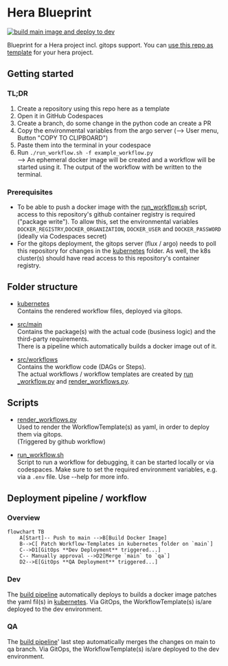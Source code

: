 # Hera Blueprint 
[![build main image and deploy to dev](https://github.com/aiknow-public/hera-blueprint/actions/workflows/build-main-image-and-deploy.yaml/badge.svg)](https://github.com/aiknow-public/hera-blueprint/actions/workflows/build-main-image-and-deploy.yaml)

Blueprint for a Hera project incl. gitops support. 
You can [use this repo as template](https://github.com/aiknow-public/hera-blueprint/generate) for your hera project.

## Getting started

### TL;DR
1) Create a repository using this repo here as a template
1) Open it in GitHub Codespaces
1) Create a branch, do some change in the python code an create a PR
1) Copy the environmental variables from the argo server (--> User menu, Button "COPY TO CLIPBOARD")
1) Paste them into the terminal in your codespace
1) Run `./run_workflow.sh -f example_workflow.py`  
--> An ephemeral docker image will be created and a workflow will be started using it. The output of the workflow with be written to the terminal.

### Prerequisites
- To be able to push a docker image with the [run_workflow.sh](./run_workflow.sh) script, access to
this repository's github container registry is required ("package write").
To allow this, set the environmental variables `DOCKER_REGISTRY`,`DOCKER_ORGANIZATION`, `DOCKER_USER` and `DOCKER_PASSWORD` (ideally via Codespaces secret)
- For the gitops deployment, the gitops server (flux / argo) needs to poll this repository for
changes in the [kubernetes](kubernetes) folder. As well, the k8s cluster(s) should have read access to this repository's container registry. 

## Folder structure
- [kubernetes](kubernetes)  
Contains the rendered workflow files, deployed via gitops.

- [src/main](src/main)  
Contains the package(s) with the actual code (business logic) and the third-party requirements.  
There is a pipeline which automatically builds a docker image out of it.

- [src/workflows](src/workflows)  
Contains the workflow code (DAGs or Steps).  
The actual workflows / workflow templates are created
by [run _workflow.py](src/run_workflow.py) and [render_workflows.py](src/render_workflows.py).

## Scripts
- [render_workflows.py](./src/render_workflows.py)  
Used to render the WorkflowTemplate(s) as yaml, in order to deploy them via gitops.  
(Triggered by github workflow) 

- [run_workflow.sh](./run_workflow.sh)  
Script to run a workflow for debugging, it can be started locally or via codespaces. 
Make sure to set the required environment variables, e.g. via a `.env` file. Use --help for more info.

## Deployment pipeline / workflow

### Overview

```mermaid
flowchart TB
    A[Start]-- Push to main -->B[Build Docker Image]
    B-->C[ Patch Workflow-Templates in kubernetes folder on `main`]
    C-->D1[GitOps **Dev Deployment** triggered...]
    C-- Manually approval -->D2[Merge `main` to `qa`]
    D2-->E[GitOps **QA Deployment** triggered...]
```

### Dev
The [build pipeline](https://github.com/aiknow-public/hera-blueprint/actions/workflows/build-main-image-and-deploy.yaml) automatically deploys to
builds a docker image patches the yaml fil(s) in [kubernetes](kubernetes). Via GitOps, the WorkflowTemplate(s) is/are deployed to the dev environment.

### QA
The [build pipeline](https://github.com/aiknow-public/hera-blueprint/actions/workflows/build-main-image-and-deploy.yaml)' last step automatically
merges the changes on main to qa branch.
Via GitOps, the WorkflowTemplate(s) is/are deployed to the dev environment.
